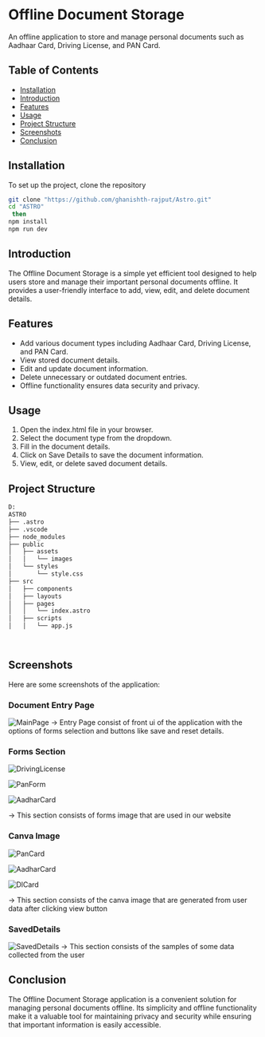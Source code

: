 # Offline Document Storage
 An offline application to store and manage personal documents such as Aadhaar Card, Driving License, and PAN Card.
 
## Table of Contents
- [Installation](#installation)
- [Introduction](#introduction)
- [Features](#features)
- [Usage](#usage)
- [Project Structure](#project-structure)
- [Screenshots](#screenshots)
- [Conclusion](#conclusion)

## Installation
To set up the project, clone the repository
```bash
git clone "https://github.com/ghanishth-rajput/Astro.git"
cd "ASTRO"
 then
npm install
npm run dev
```

## Introduction

 The Offline Document Storage is a simple yet efficient tool designed to help users store and manage their important personal documents offline. It provides a user-friendly interface to add, view, edit, and delete document details.

## Features

- Add various document types including Aadhaar Card, Driving License, and PAN Card.
- View stored document details.
- Edit and update document information.
- Delete unnecessary or outdated document entries.
- Offline functionality ensures data security and privacy.

## Usage
1. Open the index.html file in your browser.
2. Select the document type from the dropdown.
3. Fill in the document details.
4. Click on Save Details to save the document information.
5. View, edit, or delete saved document details.

## Project Structure
```sh
D: 
ASTRO
├── .astro
├── .vscode
├── node_modules
├── public
│   ├── assets
│   │   └── images
│   └── styles
│       └── style.css
├── src
│   ├── components
│   ├── layouts
│   ├── pages
│   │   └── index.astro
│   ├── scripts
│   │   └── app.js

          
```
## Screenshots

Here are some screenshots of the application:

### Document Entry Page
![MainPage](</public/assets/images/MainPage.png>)
-> Entry Page consist of front ui of the application with the options of forms selection and buttons like save and reset details.

### Forms Section
![DrivingLicense](/public/assets/images/DrivingLicenseForm.png)

![PanForm](/public/assets/images/PanForm.png)

![AadharCard](/public/assets/images/AadharForm.png)

-> This section consists of forms image that are used in our website 

### Canva Image
![PanCard](/public/assets/images/PanCanva.png)

![AadharCard](/public/assets/images/AadharCanva.png)

![DlCard](public/assets/images/Dlcanva.png)

-> This section consists of the canva image that are generated from user data after clicking view button 

### SavedDetails
![SavedDetails](public/assets/images/SavedDetail.png)
-> This section consists of the samples of some data collected from the user

## Conclusion

The Offline Document Storage application is a convenient solution for managing personal documents offline. Its simplicity and offline functionality make it a valuable tool for maintaining privacy and security while ensuring that important information is easily accessible.
